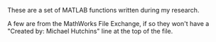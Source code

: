These are a set of MATLAB functions written during my research.

A few are from the MathWorks File Exchange, if so they won't have a "Created by: Michael Hutchins" line at the top of the file.
